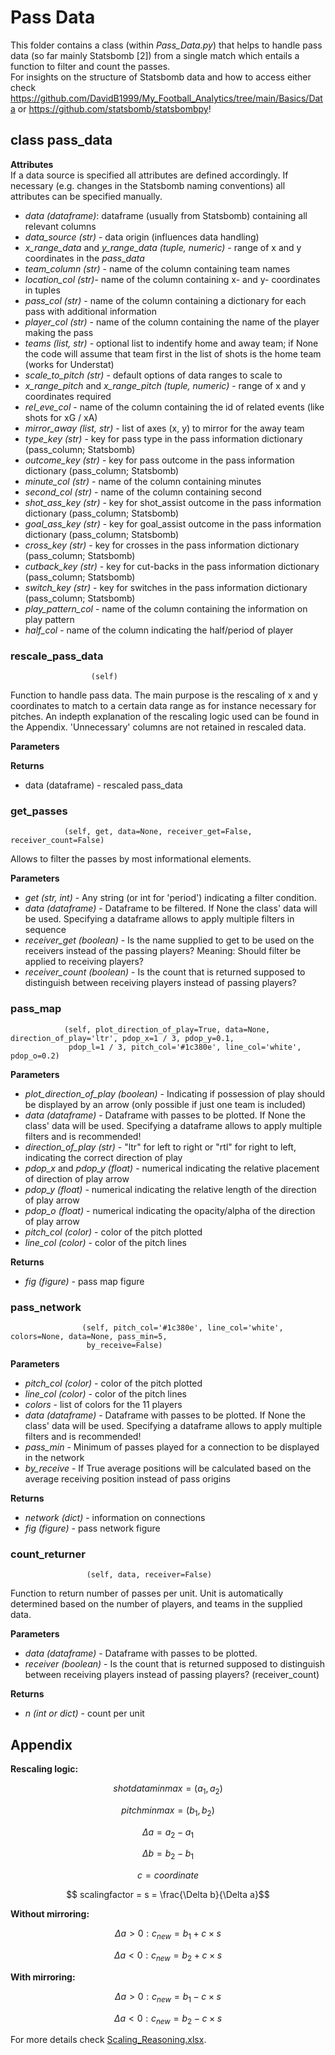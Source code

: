 # Pass Data

This folder contains a class (within *Pass_Data.py*) that helps to handle pass data (so far mainly Statsbomb [2]) from
a single match which entails a function to filter and count the passes. <br>
For insights on the structure of Statsbomb data and how to access either check 
https://github.com/DavidB1999/My_Football_Analytics/tree/main/Basics/Data or https://github.com/statsbomb/statsbombpy! <br>

## **class pass_data**

**Attributes** <br>
If a data source is specified all attributes are defined accordingly. If necessary (e.g. changes in the Statsbomb 
naming conventions) all attributes can be specified manually. <br>

+ *data (dataframe)*: dataframe (usually from Statsbomb) containing all relevant columns 
+ *data_source (str)* - data origin (influences data handling)
+ *x_range_data* and *y_range_data (tuple, numeric)* - range of x and y coordinates in the *pass_data*
+ *team_column (str)* - name of the column containing team names
+ *location_col (str)*- name of the column containing x- and y- coordinates in tuples
+ *pass_col (str)* - name of the column containing a dictionary for each pass with additional information
+ *player_col (str)* - name of the column containing the name of the player making the pass
+ *teams (list, str)* - optional list to indentify home and away team; if None the code will assume that team first in the list of shots is the home team (works for Understat) 
+ *scale_to_pitch (str)* - default options of data ranges to scale to
+ *x_range_pitch* and *x_range_pitch (tuple, numeric)* - range of x and y coordinates required
+ *rel_eve_col* - name of the column containing the id of related events (like shots for xG / xA)
+ *mirror_away (list, str)* - list of axes (x, y) to mirror for the away team 
+ *type_key (str)* - key for pass type in the pass information dictionary (pass_column; Statsbomb)
+ *outcome_key (str)* - key for pass outcome in the pass information dictionary (pass_column; Statsbomb)
+ *minute_col (str)* - name of the column containing minutes
+ *second_col (str)* - name of the column containing second
+ *shot_ass_key (str)* - key for shot_assist outcome in the pass information dictionary (pass_column; Statsbomb)
+ *goal_ass_key (str)* - key for goal_assist outcome in the pass information dictionary (pass_column; Statsbomb)
+ *cross_key (str)* - key for crosses in the pass information dictionary (pass_column; Statsbomb)
+ *cutback_key (str)* - key for cut-backs in the pass information dictionary (pass_column; Statsbomb)
+ *switch_key (str)* - key for switches in the pass information dictionary (pass_column; Statsbomb)
+ *play_pattern_col* - name of the column containing the information on play pattern
+ *half_col* - name of the column indicating the half/period of player


### **rescale_pass_data**
                      (self) 
Function to handle pass data. The main purpose is the rescaling of x and y coordinates to match to a certain
data range as for instance necessary for pitches. An indepth explanation of the rescaling logic used can be found
in the Appendix. 'Unnecessary' columns are not retained in rescaled data. <br>

**Parameters** 

**Returns** 

+ data (dataframe) - rescaled pass_data


### **get_passes**
                (self, get, data=None, receiver_get=False, receiver_count=False)

Allows to filter the passes by most informational elements. <br>

**Parameters**

+ *get (str, int)* - Any string (or int for 'period') indicating a filter condition.
+ *data (dataframe)* - Dataframe to be filtered. If None the class' data will be used. Specifying a dataframe allows to apply multiple filters in sequence
+ *receiver_get (boolean)* - Is the name supplied to get to be used on the receivers instead of the passing players? Meaning: Should filter be applied to receiving players?
+ *receiver_count (boolean)* - Is the count that is returned supposed to distinguish between receiving players instead of passing players? 

### **pass_map**
                (self, plot_direction_of_play=True, data=None, direction_of_play='ltr', pdop_x=1 / 3, pdop_y=0.1,
                 pdop_l=1 / 3, pitch_col='#1c380e', line_col='white', pdop_o=0.2)

**Parameters** 

+ *plot_direction_of_play (boolean)* - Indicating if possession of play should be displayed by an arrow (only possible if just one team is included)
+ *data (dataframe)* - Dataframe with passes to be plotted. If None the class' data will be used. Specifying a dataframe allows to apply multiple filters and is recommended!
+ *direction_of_play (str)* - "ltr" for left to right or "rtl" for right to left, indicating the correct direction of play
+ *pdop_x* and *pdop_y (float)* - numerical indicating the relative placement of direction of play arrow
+ *pdop_y (float)* - numerical indicating the relative length of the direction of play arrow
+ *pdop_o (float)* - numerical indicating the opacity/alpha of the direction of play arrow
+ *pitch_col (color)* - color of the pitch plotted
+ *line_col (color)* - color of the pitch lines

**Returns**

+ *fig (figure)* - pass map figure

### **pass_network**
                    (self, pitch_col='#1c380e', line_col='white', colors=None, data=None, pass_min=5,
                     by_receive=False)

**Parameters** 

+ *pitch_col (color)* - color of the pitch plotted
+ *line_col (color)* - color of the pitch lines
+ *colors* - list of colors for the 11 players
+ *data (dataframe)* - Dataframe with passes to be plotted. If None the class' data will be used. Specifying a dataframe allows to apply multiple filters and is recommended!
+ *pass_min* - Minimum of passes played for a connection to be displayed in the network
+ *by_receive* - If True average positions will be calculated based on the average receiving position instead of pass origins

**Returns**

+ *network (dict)* - information on connections
+ *fig (figure)* - pass network figure


### **count_returner**
                     (self, data, receiver=False)

Function to return number of passes per unit.
Unit is automatically determined based on the number of players, and teams in the supplied data. <br>

**Parameters** 

+ *data (dataframe)* - Dataframe with passes to be plotted. 
+ *receiver (boolean)* - Is the count that is returned supposed to distinguish between receiving players instead of passing players? (receiver_count)

**Returns**

+ *n (int or dict)* - count per unit



## Appendix

**Rescaling logic:** <br>

$$ shotdataminmax = (a_1, a_2)$$

$$ pitchminmax = (b_1, b_2)$$

$$ \Delta a = a_2- a_1$$ 

$$ \Delta b = b_2- b_1$$ 

$$ c = coordinate$$

$$ scalingfactor = s = \frac{\Delta b}{\Delta a}$$

**Without mirroring:** <br>

$$ \Delta a > 0: c_{new}  = b_1 + c \times s$$

$$ \Delta a < 0: c_{new}  = b_2 + c \times s$$

**With mirroring:** <br>

$$ \Delta a > 0: c_{new}  = b_1 - c \times s$$

$$ \Delta a < 0: c_{new}  = b_2 - c \times s$$

For more details check [Scaling_Reasoning.xlsx](../ShotData/Scaling_Reasoning.xlsx). <br>




